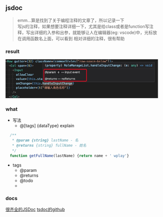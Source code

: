 ## jsdoc

> emm...算是找到了关于编程注释的文章了，所以记录一下  
> 写js的注释，如果想要注释详细一下，尤其是给class或者是function写注释，写出详细的入参和出参，就能够让人在编辑器(eg: vscode)中，光标放在调用函数名上面，可以看到
相对详细的注释，很有帮助

### result
![效果图](./jsdoc.png)

### what
- 写法
  - @[tags] {dataType} explain

```javascript
  /**
   * @param {string} lastName - 名
   * @returns {string} fullName - 姓名
   */
  function getFullName(lastName) {return name + ' wplay'}
```

- tags
  - @param
  - @returns
  - @todo
  - 

### docs
[很齐全的JSDoc](https://devdocs.io/jsdoc/about-getting-started)
[tsdoc的github](https://github.com/microsoft/tsdoc)